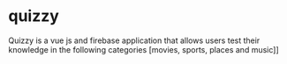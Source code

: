 # quizzy
Quizzy is a vue js and firebase application that allows users test their knowledge in the following categories [movies, sports, places and music]]
